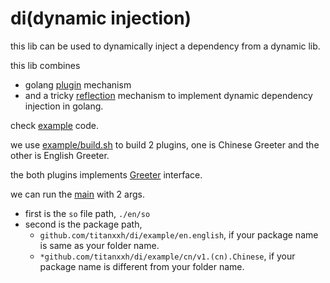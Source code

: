 #   di(dynamic injection)
this lib can be used to dynamically inject a dependency from a dynamic lib.

this lib combines 
-   golang [plugin](https://golang.org/pkg/plugin/) mechanism 
-   and a tricky [reflection](api.go) mechanism 
to implement dynamic dependency injection in golang.

check [example](example/greeter/main.go) code. 

we use [example/build.sh](example/build.sh) to build 2 plugins, 
one is Chinese Greeter and the other is English Greeter.

the both plugins implements [Greeter](example/api.go) interface.

we can run the [main](example/greeter/main.go) with 2 args.
-   first is the `so` file path, `./en/so`
-   second is the package path, 
    -   `github.com/titanxxh/di/example/en.english`, if your package name is same as your folder name.
    -   `*github.com/titanxxh/di/example/cn/v1.(cn).Chinese`, if your package name is different from your folder name.